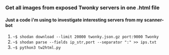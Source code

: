 ### Get all images from exposed Twonky servers in one .html file 

#### Just a code i'm using to investigate interesting servers from my scanner-bot

1. `~$ shodan download --limit 20000 twonky.json.gz port:9000 Twonky`
2. `~$ shodan parse --fields ip_str,port --separator ":" >> ips.txt`
3. `~$ python3 tw2html.py`
